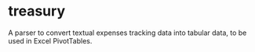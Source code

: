 # treasury
 A parser to convert textual expenses tracking data into tabular data, to be used in Excel PivotTables.
